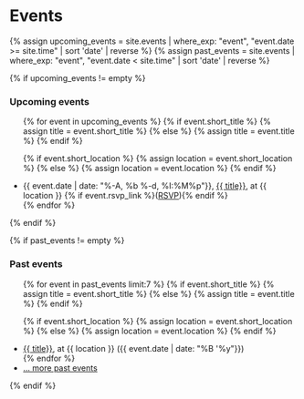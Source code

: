 Events
======

{% assign upcoming_events = site.events | where_exp: "event", "event.date >= site.time" | sort 'date' | reverse %}
{% assign past_events = site.events | where_exp: "event", "event.date < site.time" | sort 'date' | reverse %}

{% if upcoming_events != empty %}
### Upcoming events
<ul>
{% for event in upcoming_events %}
  {% if event.short_title %}
    {% assign title = event.short_title %}
  {% else %}
    {% assign title = event.title %}
  {% endif %}

  {% if event.short_location %}
    {% assign location = event.short_location %}
  {% else %}
    {% assign location = event.location %}
  {% endif %}

  <li><span class="calendar_tile">{{ event.date | date: "%-A, %b %-d, %I:%M%p"}}, </span><a href="{{ event.url }}">{{ title}}</a>, at {{ location }} {% if event.rsvp_link %}(<a href="{{ event.rsvp_link }}">RSVP</a>){% endif %}</li>
{% endfor %}
</ul>
{% endif %}


{% if past_events != empty %}
### Past events
<ul>
{% for event in past_events limit:7 %}
  {% if event.short_title %}
    {% assign title = event.short_title %}
  {% else %}
    {% assign title = event.title %}
  {% endif %}

  {% if event.short_location %}
    {% assign location = event.short_location %}
  {% else %}
    {% assign location = event.location %}
  {% endif %}

  <li><a href="{{ event.url }}">{{ title}}</a>, at {{ location }} ({{ event.date | date: "%B '%y"}})</li>
{% endfor %}
  <li><a href="/events">... more past events</a></li>
</ul>
{% endif %}
